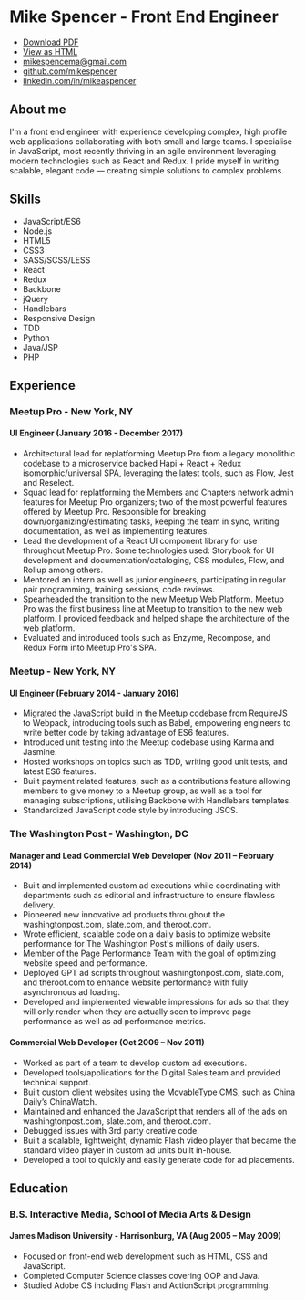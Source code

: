 # Mike Spencer - Front End Engineer

* [Download PDF](https://github.com/mikespencer/resume/raw/master/resume.pdf)
* [View as HTML](https://mikespencer.github.io/resume)
* [mikespencema@gmail.com](mikespencema@gmail.com)
* [github.com/mikespencer](https://github.com/mikespencer)
* [linkedin.com/in/mikeaspencer](https://linkedin.com/in/mikeaspencer)

## About me

I'm a front end engineer with experience developing complex, high profile web
applications collaborating with both small and large teams. I specialise in
JavaScript, most recently thriving in an agile environment leveraging modern
technologies such as React and Redux. I pride myself in writing scalable,
elegant code — creating simple solutions to complex problems.

## Skills

* JavaScript/ES6
* Node.js
* HTML5
* CSS3
* SASS/SCSS/LESS
* React
* Redux
* Backbone
* jQuery
* Handlebars
* Responsive Design
* TDD
* Python
* Java/JSP
* PHP

## Experience

### Meetup Pro - New York, NY

#### UI Engineer (January 2016 - December 2017)

* Architectural lead for replatforming Meetup Pro from a legacy monolithic
  codebase to a microservice backed Hapi + React + Redux isomorphic/universal
  SPA, leveraging the latest tools, such as Flow, Jest and Reselect.
* Squad lead for replatforming the Members and Chapters network admin features
  for Meetup Pro organizers; two of the most powerful features offered by Meetup
  Pro. Responsible for breaking down/organizing/estimating tasks, keeping the
  team in sync, writing documentation, as well as implementing features.
* Lead the development of a React UI component library for use throughout Meetup
  Pro. Some technologies used: Storybook for UI development and
  documentation/cataloging, CSS modules, Flow, and Rollup among others.
* Mentored an intern as well as junior engineers, participating in regular pair
  programming, training sessions, code reviews.
* Spearheaded the transition to the new Meetup Web Platform. Meetup Pro was the
  first business line at Meetup to transition to the new web platform. I
  provided feedback and helped shape the architecture of the web platform.
* Evaluated and introduced tools such as Enzyme, Recompose, and Redux Form into
  Meetup Pro's SPA.

### Meetup - New York, NY

#### UI Engineer (February 2014 - January 2016)

* Migrated the JavaScript build in the Meetup codebase from RequireJS to
  Webpack, introducing tools such as Babel, empowering engineers to write better
  code by taking advantage of ES6 features.
* Introduced unit testing into the Meetup codebase using Karma and Jasmine.
* Hosted workshops on topics such as TDD, writing good unit tests, and latest
  ES6 features.
* Built payment related features, such as a contributions feature allowing
  members to give money to a Meetup group, as well as a tool for managing
  subscriptions, utilising Backbone with Handlebars templates.
* Standardized JavaScript code style by introducing JSCS.

### The Washington Post - Washington, DC

#### Manager and Lead Commercial Web Developer (Nov 2011 – February 2014)

* Built and implemented custom ad executions while coordinating with departments
  such as editorial and infrastructure to ensure flawless delivery.
* Pioneered new innovative ad products throughout the washingtonpost.com,
  slate.com, and theroot.com.
* Wrote efficient, scalable code on a daily basis to optimize website
  performance for The Washington Post's millions of daily users.
* Member of the Page Performance Team with the goal of optimizing website speed
  and performance.
* Deployed GPT ad scripts throughout washingtonpost.com, slate.com, and
  theroot.com to enhance website performance with fully asynchronous ad loading.
* Developed and implemented viewable impressions for ads so that they will only
  render when they are actually seen to improve page performance as well as ad
  performance metrics.

#### Commercial Web Developer (Oct 2009 – Nov 2011)

* Worked as part of a team to develop custom ad executions.
* Developed tools/applications for the Digital Sales team and provided technical
  support.
* Built custom client websites using the MovableType CMS, such as China Daily’s
  ChinaWatch.
* Maintained and enhanced the JavaScript that renders all of the ads on
  washingtonpost.com, slate.com, and theroot.com.
* Debugged issues with 3rd party creative code.
* Built a scalable, lightweight, dynamic Flash video player that became the
  standard video player in custom ad units built in-house.
* Developed a tool to quickly and easily generate code for ad placements.

## Education

### B.S. Interactive Media, School of Media Arts & Design

#### James Madison University - Harrisonburg, VA (Aug 2005 – May 2009)

* Focused on front-end web development such as HTML, CSS and JavaScript.
* Completed Computer Science classes covering OOP and Java.
* Studied Adobe CS including Flash and ActionScript programming.
